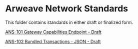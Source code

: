 # Arweave Network Standards

This folder contains standards in either draft or finalized form.

[ANS-101 Gateway Capabilities Endpoint - Draft](ANS-101.md)
  
[ANS-102 Bundled Transactions - JSON - Draft](ANS-102.md)

